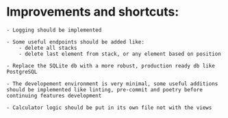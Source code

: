 # Improvements and shortcuts:

    - Logging should be implemented

    - Some useful endpoints should be added like:
        - delete all stacks
        - delete last element from stack, or any element based on position

    - Replace the SQLite db with a more robust, production ready db like PostgreSQL

    - The developement environment is very minimal, some useful additions should be implemented like linting, pre-commit and poetry before continuing features development

    - Calculator logic should be put in its own file not with the views
